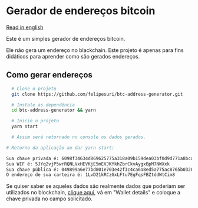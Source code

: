 # Gerador de endereços bitcoin

[Read in english](https://github.com/felipesuri/btc-address-generator/blob/main/README.en.MD)

Este é um simples gerador de endereços bitcoin.

Ele não gera um endereço no blackchain. Este projeto é apenas para fins didáticos para aprender como são gerados endereços.

## Como gerar endereços

```bash
  # Clone o projeto
  git clone https://github.com/felipesuri/btc-address-generator.git

  # Instale as dependência
  cd btc-address-generator && yarn

  # Inicie o projeto
  yarn start

  # Assim será retornado no console os dados gerados.
```

```bash
# Retorno da aplicação ao dar yarn start:

Sua chave privada é: 6098f34634d869625775a318a09b159dea03bf0d9d771a8bca06f7b711e2f3a2
Sua WIF é: 5JYq2vjP5wrRQNLVxHEVKjE5mEVJKYkhZbrCkvAygxBpM7NWXxk
Sua chave pública é: 049899a6e77bd801e703e42f3c4ca6a8ed5a775ac8765b0328c399983b8e6b14eab1a010c44601a5556abe39b5e7ddd72459e35766ab56bedc8dbe53bb15e38d52
O endereço de sua carteira é: 1LvD21kRCzGxLFtu7EgFqsFBZtddWtCim8
```

Se quiser saber se aqueles dados são realmente dados que poderiam ser utilizados no blockchain, [clique aqui](www.bitaddress.org), vá em "Wallet details" e coloque a chave privada no campo solicitado.
